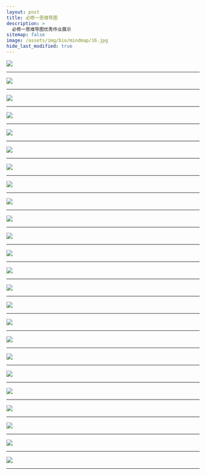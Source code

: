 ```yaml
---
layout: post
title: 必修一思维导图
description: >
  必修一思维导图优秀作业展示
sitemap: false
image: /assets/img/bio/mindmap/16.jpg
hide_last_modified: true
---
```


![](../../assets/img/bio/mindmap/1.jpg)

---

![](../../assets/img/bio/mindmap/2.jpg)

---

![](../../assets/img/bio/mindmap/3.jpg)

---

![](../../assets/img/bio/mindmap/4.jpg)

---

![](../../assets/img/bio/mindmap/5.jpg)

---

![](../../assets/img/bio/mindmap/6.jpg)

---

![](../../assets/img/bio/mindmap/7.jpg)

---

![](../../assets/img/bio/mindmap/8.jpg)

---

![](../../assets/img/bio/mindmap/9.jpg)

---

![](../../assets/img/bio/mindmap/10.jpg)

---

![](../../assets/img/bio/mindmap/11.jpg)

---

![](../../assets/img/bio/mindmap/12.jpg)

---

![](../../assets/img/bio/mindmap/13.jpg)

---

![](../../assets/img/bio/mindmap/14.jpg)

---

![](../../assets/img/bio/mindmap/15.jpg)

---

![](../../assets/img/bio/mindmap/17.jpg)

---

![](../../assets/img/bio/mindmap/18.jpg)

---

![](../../assets/img/bio/mindmap/19.jpg)

---

![](../../assets/img/bio/mindmap/20.jpg)

---

![](../../assets/img/bio/mindmap/21.jpg)

---

![](../../assets/img/bio/mindmap/22.jpg)

---

![](../../assets/img/bio/mindmap/23.jpg)

---

![](../../assets/img/bio/mindmap/24.jpg)

---

![](../../assets/img/bio/mindmap/25.jpg)

---